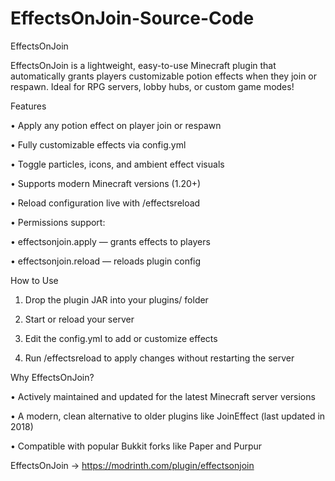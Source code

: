 # EffectsOnJoin-Source-Code

EffectsOnJoin

EffectsOnJoin is a lightweight, easy-to-use Minecraft plugin that automatically grants players customizable potion effects when they join or respawn. Ideal for RPG servers, lobby hubs, or custom game modes!

 Features

• Apply any potion effect on player join or respawn

• Fully customizable effects via config.yml

• Toggle particles, icons, and ambient effect visuals

• Supports modern Minecraft versions (1.20+)

• Reload configuration live with /effectsreload

• Permissions support:

• effectsonjoin.apply — grants effects to players

• effectsonjoin.reload — reloads plugin config

How to Use

1. Drop the plugin JAR into your plugins/ folder

2. Start or reload your server

3. Edit the config.yml to add or customize effects

4. Run /effectsreload to apply changes without restarting the server

  Why EffectsOnJoin?

 • Actively maintained and updated for the latest Minecraft server versions

• A modern, clean alternative to older plugins like JoinEffect (last updated    in 2018)

• Compatible with popular Bukkit forks like Paper and Purpur

EffectsOnJoin -> https://modrinth.com/plugin/effectsonjoin
